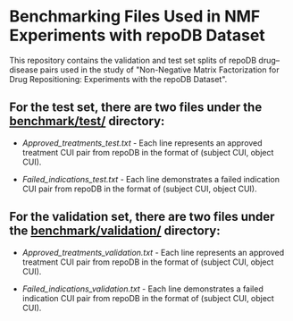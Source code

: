 # Benchmarking Files Used in NMF Experiments with repoDB Dataset


This repository contains the validation and test set splits of repoDB drug–disease pairs used in the study of "Non-Negative Matrix Factorization for Drug Repositioning: Experiments with the repoDB Dataset".


## For the test set, there are two files under the [benchmark/test/](https://github.com/mgokhanbakal/testRepo/tree/master/benchmark/test) directory:

* *Approved_treatments_test.txt* - Each line represents an approved treatment CUI pair from repoDB in the format of (subject CUI, object CUI).
							  
* *Failed_indications_test.txt* - Each line demonstrates a failed indication CUI pair from repoDB in the format of (subject CUI, object CUI).

							  
## For the validation set, there are two files under the [benchmark/validation/](https://github.com/mgokhanbakal/testRepo/tree/master/benchmark/validation) directory:

* *Approved_treatments_validation.txt* - Each line represents an approved treatment CUI pair from repoDB in the format of (subject CUI, object CUI).
									
* *Failed_indications_validation.txt* - Each line demonstrates a failed indication CUI pair from repoDB in the format of (subject CUI, object CUI).
